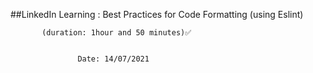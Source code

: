 ##LinkedIn Learning : Best Practices for Code Formatting (using Eslint)

           (duration: 1hour and 50 minutes)✅
                           
                                    
                   Date: 14/07/2021
